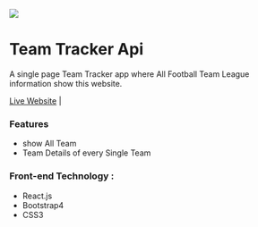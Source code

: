 ![](https://i.ibb.co/bWxFMnh/Capture.png)

# Team Tracker Api

A single page Team Tracker app where All Football Team League information show this website.

[Live Website](https://team-tracker-api.herokuapp.com/) |

### Features

- show All Team
- Team Details of every Single Team

### Front-end Technology :

- React.js
- Bootstrap4
- CSS3
